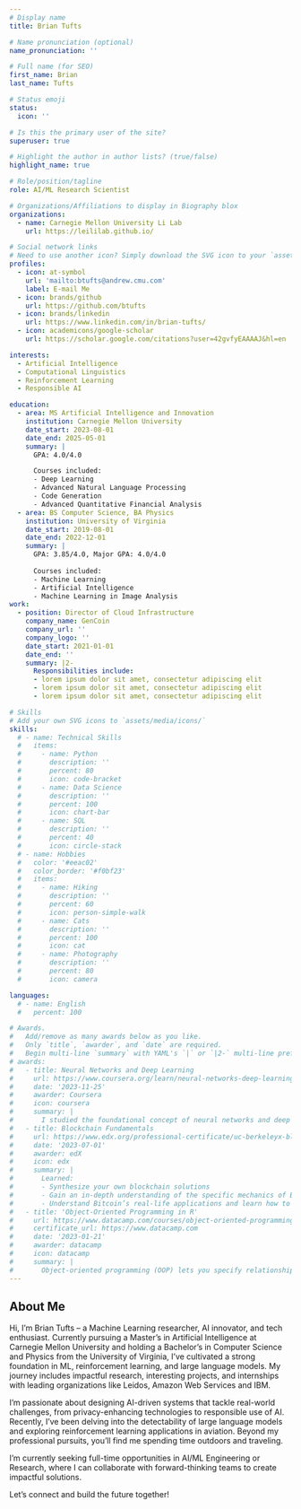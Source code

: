 ```yaml
---
# Display name
title: Brian Tufts

# Name pronunciation (optional)
name_pronunciation: ''

# Full name (for SEO)
first_name: Brian
last_name: Tufts

# Status emoji
status:
  icon: ''

# Is this the primary user of the site?
superuser: true

# Highlight the author in author lists? (true/false)
highlight_name: true

# Role/position/tagline
role: AI/ML Research Scientist

# Organizations/Affiliations to display in Biography blox
organizations:
  - name: Carnegie Mellon University Li Lab
    url: https://leililab.github.io/

# Social network links
# Need to use another icon? Simply download the SVG icon to your `assets/media/icons/` folder.
profiles:
  - icon: at-symbol
    url: 'mailto:btufts@andrew.cmu.com'
    label: E-mail Me
  - icon: brands/github
    url: https://github.com/btufts
  - icon: brands/linkedin
    url: https://www.linkedin.com/in/brian-tufts/
  - icon: academicons/google-scholar
    url: https://scholar.google.com/citations?user=42gvfyEAAAAJ&hl=en

interests:
  - Artificial Intelligence
  - Computational Linguistics
  - Reinforcement Learning
  - Responsible AI

education:
  - area: MS Artificial Intelligence and Innovation
    institution: Carnegie Mellon University
    date_start: 2023-08-01
    date_end: 2025-05-01
    summary: |
      GPA: 4.0/4.0

      Courses included:
      - Deep Learning
      - Advanced Natural Language Processing
      - Code Generation
      - Advanced Quantitative Financial Analysis
  - area: BS Computer Science, BA Physics
    institution: University of Virginia
    date_start: 2019-08-01
    date_end: 2022-12-01
    summary: |
      GPA: 3.85/4.0, Major GPA: 4.0/4.0
      
      Courses included:
      - Machine Learning
      - Artificial Intelligence
      - Machine Learning in Image Analysis
work:
  - position: Director of Cloud Infrastructure
    company_name: GenCoin
    company_url: ''
    company_logo: ''
    date_start: 2021-01-01
    date_end: ''
    summary: |2-
      Responsibilities include:
      - lorem ipsum dolor sit amet, consectetur adipiscing elit
      - lorem ipsum dolor sit amet, consectetur adipiscing elit
      - lorem ipsum dolor sit amet, consectetur adipiscing elit

# Skills
# Add your own SVG icons to `assets/media/icons/`
skills:
  # - name: Technical Skills
  #   items:
  #     - name: Python
  #       description: ''
  #       percent: 80
  #       icon: code-bracket
  #     - name: Data Science
  #       description: ''
  #       percent: 100
  #       icon: chart-bar
  #     - name: SQL
  #       description: ''
  #       percent: 40
  #       icon: circle-stack
  # - name: Hobbies
  #   color: '#eeac02'
  #   color_border: '#f0bf23'
  #   items:
  #     - name: Hiking
  #       description: ''
  #       percent: 60
  #       icon: person-simple-walk
  #     - name: Cats
  #       description: ''
  #       percent: 100
  #       icon: cat
  #     - name: Photography
  #       description: ''
  #       percent: 80
  #       icon: camera

languages:
  # - name: English
  #   percent: 100

# Awards.
#   Add/remove as many awards below as you like.
#   Only `title`, `awarder`, and `date` are required.
#   Begin multi-line `summary` with YAML's `|` or `|2-` multi-line prefix and indent 2 spaces below.
# awards:
#   - title: Neural Networks and Deep Learning
#     url: https://www.coursera.org/learn/neural-networks-deep-learning
#     date: '2023-11-25'
#     awarder: Coursera
#     icon: coursera
#     summary: |
#       I studied the foundational concept of neural networks and deep learning. By the end, I was familiar with the significant technological trends driving the rise of deep learning; build, train, and apply fully connected deep neural networks; implement efficient (vectorized) neural networks; identify key parameters in a neural network’s architecture; and apply deep learning to your own applications.
#   - title: Blockchain Fundamentals
#     url: https://www.edx.org/professional-certificate/uc-berkeleyx-blockchain-fundamentals
#     date: '2023-07-01'
#     awarder: edX
#     icon: edx
#     summary: |
#       Learned:
#       - Synthesize your own blockchain solutions
#       - Gain an in-depth understanding of the specific mechanics of Bitcoin
#       - Understand Bitcoin’s real-life applications and learn how to attack and destroy Bitcoin, Ethereum, smart contracts and Dapps, and alternatives to Bitcoin’s Proof-of-Work consensus algorithm
#   - title: 'Object-Oriented Programming in R'
#     url: https://www.datacamp.com/courses/object-oriented-programming-with-s3-and-r6-in-r
#     certificate_url: https://www.datacamp.com
#     date: '2023-01-21'
#     awarder: datacamp
#     icon: datacamp
#     summary: |
#       Object-oriented programming (OOP) lets you specify relationships between functions and the objects that they can act on, helping you manage complexity in your code. This is an intermediate level course, providing an introduction to OOP, using the S3 and R6 systems. S3 is a great day-to-day R programming tool that simplifies some of the functions that you write. R6 is especially useful for industry-specific analyses, working with web APIs, and building GUIs.
---
```


## About Me

Hi, I’m Brian Tufts – a Machine Learning researcher, AI innovator, and tech enthusiast. Currently pursuing a Master’s in Artificial Intelligence at Carnegie Mellon University and holding a Bachelor’s in Computer Science and Physics from the University of Virginia, I’ve cultivated a strong foundation in ML, reinforcement learning, and large language models. My journey includes impactful research, interesting projects, and internships with leading organizations like Leidos, Amazon Web Services and IBM.

I’m passionate about designing AI-driven systems that tackle real-world challenges, from privacy-enhancing technologies to responsible use of AI. Recently, I’ve been delving into the detectability of large language models and exploring reinforcement learning applications in aviation. Beyond my professional pursuits, you’ll find me spending time outdoors and traveling.

I’m currently seeking full-time opportunities in AI/ML Engineering or Research, where I can collaborate with forward-thinking teams to create impactful solutions.

Let’s connect and build the future together!
